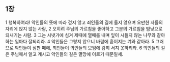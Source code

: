 ## 1장
1 행복하여라! 악인들의 뜻에 따라 걷지 않고 죄인들의 길에 들지 않으며 오만한 자들의 자리에 앉지 않는 사람,
2 오히려 주님의 가르침을 좋아하고 그분의 가르침을 밤낮으로 되새기는 사람.
3 그는 시냇가에 심겨 제때에 열매를 내며 잎이 시들지 않는 나무와 같아 하는 일마다 잘되리라.
4 악인들은 그렇지 않으니 바람에 흩어지는 겨와 같아라.
5 그러므로 악인들이 심판 때에, 죄인들이 의인들의 모임에 감히 서지 못하리라.
6 의인들의 길은 주님께서 알고 계시고 악인들의 길은 멸망에 이르기 때문일세.
